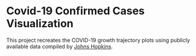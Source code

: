 # Covid-19 Confirmed Cases Visualization

This project recreates the COVID-19 growth trajectory plots using publicly available data
compiled by [Johns Hopkins](https://github.com/CSSEGISandData).
